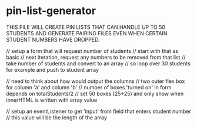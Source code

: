 # pin-list-generator

THIS FILE WILL CREATE PIN LISTS THAT CAN HANDLE UP TO 50 STUDENTS AND GENERATE PAIRING FILES EVEN WHEN CERTAIN STUDENT NUMBERS HAVE DROPPED.

// setup a form that will request number of students
// start with that as basic
// next iteration, request any numbers to be removed from that list
// take number of students and convert to an array
// so loop over 30 students for example and push to student array

// need to think about how would output the columns
// two outer flex box for column 'a' and column 'b'
// number of boxes 'turned on' in form depends on totalStudents/2
// set 50 boxes (25+25) and only show when innerHTML is written with array value

// setup an eventListener to get 'input' from field that enters student number
// this value will be the length of the array